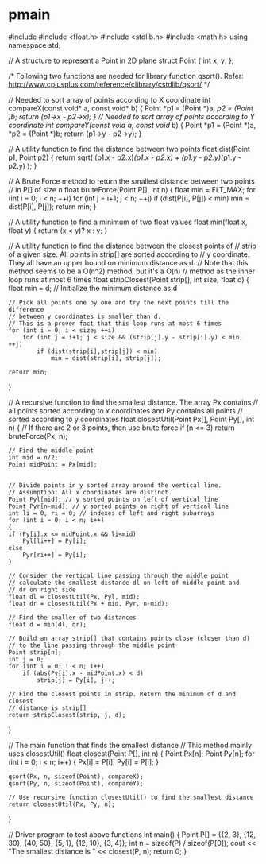 # pmain
#include <iostream> 
#include <float.h> 
#include <stdlib.h> 
#include <math.h> 
using namespace std; 

// A structure to represent a Point in 2D plane 
struct Point 
{ 
	int x, y; 
}; 


/* Following two functions are needed for library function qsort(). 
Refer: http://www.cplusplus.com/reference/clibrary/cstdlib/qsort/ */

// Needed to sort array of points according to X coordinate 
int compareX(const void* a, const void* b) 
{ 
	Point *p1 = (Point *)a, *p2 = (Point *)b; 
	return (p1->x - p2->x); 
} 
// Needed to sort array of points according to Y coordinate 
int compareY(const void* a, const void* b) 
{ 
	Point *p1 = (Point *)a, *p2 = (Point *)b; 
	return (p1->y - p2->y); 
} 

// A utility function to find the distance between two points 
float dist(Point p1, Point p2) 
{ 
	return sqrt( (p1.x - p2.x)*(p1.x - p2.x) + 
				(p1.y - p2.y)*(p1.y - p2.y) 
			); 
} 

// A Brute Force method to return the smallest distance between two points 
// in P[] of size n 
float bruteForce(Point P[], int n) 
{ 
	float min = FLT_MAX; 
	for (int i = 0; i < n; ++i) 
		for (int j = i+1; j < n; ++j) 
			if (dist(P[i], P[j]) < min) 
				min = dist(P[i], P[j]); 
	return min; 
} 

// A utility function to find a minimum of two float values 
float min(float x, float y) 
{ 
	return (x < y)? x : y; 
} 


// A utility function to find the distance between the closest points of 
// strip of a given size. All points in strip[] are sorted according to 
// y coordinate. They all have an upper bound on minimum distance as d. 
// Note that this method seems to be a O(n^2) method, but it's a O(n) 
// method as the inner loop runs at most 6 times 
float stripClosest(Point strip[], int size, float d) 
{ 
	float min = d; // Initialize the minimum distance as d 

	// Pick all points one by one and try the next points till the difference 
	// between y coordinates is smaller than d. 
	// This is a proven fact that this loop runs at most 6 times 
	for (int i = 0; i < size; ++i) 
		for (int j = i+1; j < size && (strip[j].y - strip[i].y) < min; ++j) 
			if (dist(strip[i],strip[j]) < min) 
				min = dist(strip[i], strip[j]); 

	return min; 
} 

// A recursive function to find the smallest distance. The array Px contains 
// all points sorted according to x coordinates and Py contains all points 
// sorted according to y coordinates 
float closestUtil(Point Px[], Point Py[], int n) 
{ 
	// If there are 2 or 3 points, then use brute force 
	if (n <= 3) 
		return bruteForce(Px, n); 

	// Find the middle point 
	int mid = n/2; 
	Point midPoint = Px[mid]; 


	// Divide points in y sorted array around the vertical line. 
	// Assumption: All x coordinates are distinct. 
	Point Pyl[mid]; // y sorted points on left of vertical line 
	Point Pyr[n-mid]; // y sorted points on right of vertical line 
	int li = 0, ri = 0; // indexes of left and right subarrays 
	for (int i = 0; i < n; i++) 
	{ 
	if (Py[i].x <= midPoint.x && li<mid) 
		Pyl[li++] = Py[i]; 
	else
		Pyr[ri++] = Py[i]; 
	} 

	// Consider the vertical line passing through the middle point 
	// calculate the smallest distance dl on left of middle point and 
	// dr on right side 
	float dl = closestUtil(Px, Pyl, mid); 
	float dr = closestUtil(Px + mid, Pyr, n-mid); 

	// Find the smaller of two distances 
	float d = min(dl, dr); 

	// Build an array strip[] that contains points close (closer than d) 
	// to the line passing through the middle point 
	Point strip[n]; 
	int j = 0; 
	for (int i = 0; i < n; i++) 
		if (abs(Py[i].x - midPoint.x) < d) 
			strip[j] = Py[i], j++; 

	// Find the closest points in strip. Return the minimum of d and closest 
	// distance is strip[] 
	return stripClosest(strip, j, d); 
} 

// The main function that finds the smallest distance 
// This method mainly uses closestUtil() 
float closest(Point P[], int n) 
{ 
	Point Px[n]; 
	Point Py[n]; 
	for (int i = 0; i < n; i++) 
	{ 
		Px[i] = P[i]; 
		Py[i] = P[i]; 
	} 

	qsort(Px, n, sizeof(Point), compareX); 
	qsort(Py, n, sizeof(Point), compareY); 

	// Use recursive function closestUtil() to find the smallest distance 
	return closestUtil(Px, Py, n); 
} 

// Driver program to test above functions 
int main() 
{ 
	Point P[] = {{2, 3}, {12, 30}, {40, 50}, {5, 1}, {12, 10}, {3, 4}}; 
	int n = sizeof(P) / sizeof(P[0]); 
	cout << "The smallest distance is " << closest(P, n); 
	return 0; 
}
